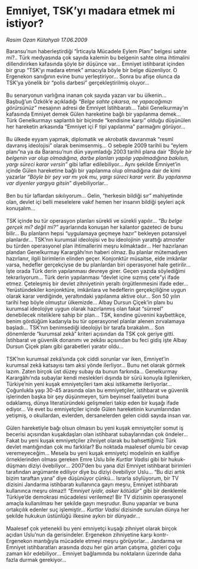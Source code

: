 # Emniyet, TSK’yı madara etmek mi istiyor?

*Rasim Ozan Kütahyalı 17.06.2009*

<div class="taraf_structure_2col_1zq">
<div class="margen_n">



 <p>Baransu’nun haberleştirdiği “İrticayla Mücadele Eylem Planı” belgesi sahte mi?.. Türk medyasında çok sayıda kalemin bu belgenin sahte olma ihtimalini dillendirirken kafasında şöyle bir düşünce var... Emniyet istihbarat içinden bir grup “TSK’yı madara etmek” amacıyla böyle bir belge düzenliyor. O Ergenekon sanığının evine bunu yerleştiriyor... Sonra bu afişe olunca da TSK’ya yönelik bir “polis darbesi” gerçekleştirilmiş oluyor... <br/><br/>Bu senaryonun varlığına inanan çok sayıda yazarı var bu ülkenin... Başbuğ’un Özkök’e açıkladığı <i>“Belge sahte çıkarsa, ne yapacağımızı görürsünüz”</i> mesajının adresi de Emniyet İstihbaratı... Tabii Genelkurmay’ın kafasında Emniyet demek Gülen hareketine bağlı bir yapılanma demek... Türk Genelkurmayı saplantılı bir biçimde “kendisine karşı” olduğu düşünülen her hareketin arkasında “Emniyet içi F tipi yapılanma” parmağını görüyor... <br/><br/>Bu ülkede eyyam yapmak, diplomatik ve akrobatik davranmak “resmî davranış ideolojisi” olarak benimsenmiş... O sebeple 2009 tarihli bu “eylem planı”na ya da Baransu’nun dün yayımladığı 2003 tarihli plana dair <i>“Böyle bir belgenin var olup olmadığına, darbe planları yapılıp yapılmadığına bakılsın, yargı süreci karar versin”</i> gibi laflar edilebiliyor... Aynı şekilde Emniyet’in içinde Gülen hareketine bağlı bir yapılanma olup olmadığına dair de kimi yazarlar <i>“Böyle bir şey var mı yok mu, yargı süreci karar verir. Bu yapılanma var diyenler yargıya gitsin” </i>diyebiliyorlar... <br/><br/>Ben bu tür laflardan sıkılıyorum... Gelin, “herkesin bildiği sır” mahiyetinde olan, devlet içi belli meselelere vakıf hemen her insanın bildiği şeyleri açık konuşalım... <br/><br/>TSK içinde bu tür operasyon planları sürekli ve sürekli yapılır... <i>“Bu belge gerçek mi? değil mi?”</i> ayarlarında konuşan her kalantor gazeteci de bunu bilir... Bu planların hepsi “uygulamaya geçmeye hazır” bekleyen potansiyel planlardır... TSK’nın kurumsal ideolojisi ve bu ideolojinin yarattığı atmosfer bu türden operasyonel plan ihtimallerini meşru kılmaktadır... Her hazırlanan plandan Genelkurmay Karargâhı’nın haberi olmaz. Bu planlar mütemadiyen hazırlanır, ilgili birimlerin elinden geçer. Konjonktür müsaitse, elde imkânlar varsa, hedefler gerçekçiyse de bu planlardan biri operasyonel hale getirilir... İşte orada Türk derin yapılanması devreye girer. Geçen yazıda söylediğimi tekrarlıyorum... Türk derin yapılanması “devlet içine sızmış çete”yi ifade etmez. Çeteleşmiş bir devlet zihniyetinin yeraltı örgütlenmesini ifade eder... Yerüstündekiler konjonktüre, imkânlara ve hedeflerin gerçekçiliğine uygun olarak karar verdiğinde, yeraltındaki yapılanma aktive olur... Son 50 yılın tarihi hep böyle olmuştur ülkemizde... Albay Dursun Çiçek’in planı bu kurumsal ideolojiye uygun olarak hazırlanmış olan fakat “sürreel” denebilecek niteliklere sahip bir plan... TSK, kendine güvenini kaybettikçe, benim gördüğüm kadarıyla bu tür operasyonel planlar alenen zırvalamaya başladı... TSK’nın benimsediği ideolojiyi bir tarafa bırakalım... Son dönemlerde “kurumsal zekâ” kriteri açısından da TSK çok geriye gitti. İstihbarat ve güvenlik donanımı ve zekâsı açısından bu feci gidiş işte Albay Dursun Çiçek planı gibi garabetleri yaratır oldu... <br/><br/>TSK’nın kurumsal zekâ’sında çok ciddi sorunlar var iken, Emniyet’in kurumsal zekâ katsayısı tam aksi yönde ilerliyor... Bunu net olarak görmek lazım. Zaten birçok üst düzey subay da bunun farkında... Genelkurmay Karargâhı’nda subaylar kendi meslekleri dışında bir sürü konuyla ilgilenirken, Türkiye’nin yeni kuşak emniyetçileri tam aksi istikamette ilerliyorlar... Çoğunlukla yaşı 30-45 arasında olan bu emniyetçiler, istihbarat ve güvenlik işlerinden başka bir şey düşünmeyen, tüm beyinsel faaliyetini buna odaklamış, dünya literatüründeki gelişmeleri takip eden bir kuşağı ifade ediyor... Ve evet bu emniyetçiler içinde Gülen hareketinin kurumlarından yetişmiş, o okullardan, evlerden, dersanelerden gelen ciddi sayıda insan var. <br/><br/>Gülen hareketiyle bağı olsun olmasın bu yeni kuşak emniyetçiler somut iş becerisi açısından kuşakdaşları olan istihbarat subaylarından çok öndeler... Fakat bu yeni kuşak emniyetçiler zihniyet olarak bu bahsettiğimiz Türk devlet mantığından çok mu farklılar? Bu noktada maalesef olumlu bir cevap veremeyeceğim... Mesela bu yeni kuşak emniyetçi modelinin en kalifiye örneklerinden olması gereken Emre Uslu bile <i>Kurtlar Vadisi</i> gibi bir hukuk-düşmanı diziyi övebiliyor... 2007’den bu yana dizi Emniyet istihbarat birimleri tarafından argümante ediliyor diye bu diziyi övebiliyor Uslu... “Bu dizi artık bizim taraftan yana” diye düşünüyor çünkü... Israrla söylüyorum, bir TV dizisini Jandarma istihbaratı kullanınca gayrı meşru, Emniyet istihbaratı kullanınca meşru olmaz!! <i>“Emniyet iyidir, asker kötüdür” </i>gibi bir denklemle Türkiye’de demokrasi mücadelesi verilemez! Bir TV dizisinin operasyonel amaçla kullanılması her şekilde gayrı meşrudur. Bunu yapanlar ve buna ortakçılık edenler suç işlemiştir... <i>Kurtlar Vadisi</i> dizisinde sunulan dünya her şekilde hukukun üstünlüğü ilkesine aykırı bir dünyadır... <br/><br/>Maalesef çok yetenekli bu yeni emniyetçi kuşağı zihniyet olarak birçok açıdan Uslu’nun da gerisindeler. Ergenekon zihniyetine karşı kontr-Ergenekon mantığıyla mücadele etmeyi meşru görüyorlar... Jandarma ve Emniyet istihbaratları arasında dozu her gün artan çatışma, gözleri çoğu zaman kör edebiliyor... Emniyet bağlamında bu noktaların üzerinde daha fazla durmak gerekiyor...</p>
<br/>
<br/>
<br/>



<br/>


<div id="taraf_not">
</div>

</div>


</div>
